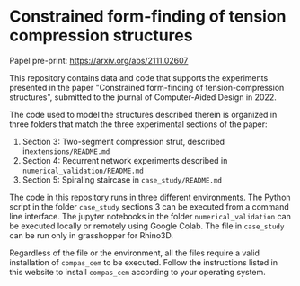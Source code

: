 # Constrained form-finding of tension compression structures

Papel pre-print: https://arxiv.org/abs/2111.02607

This repository contains data and code that supports the experiments presented in the paper "Constrained form-finding of tension-compression structures", submitted to the journal of Computer-Aided Design in 2022.

The code used to model the structures described therein is organized in three folders that match the three experimental sections of the paper:

1. Section 3: Two-segment compression strut, described in``extensions/README.md``
2. Section 4: Recurrent network experiments described in ``numerical_validation/README.md``
3. Section 5: Spiraling staircase in ``case_study/README.md``

The code in this repository runs in three different environments.
The Python script in the folder ``case_study`` sections 3 can be executed from a command line interface.
The jupyter notebooks in the folder ``numerical_validation`` can be executed locally or remotely using Google Colab.
The file in ``case_study`` can be run only in grasshopper for Rhino3D. 

Regardless of the file or the environment, all the files require a valid installation of ``compas_cem`` to be executed.
Follow the instructions listed in this website to install ``compas_cem`` according to your operating system.

